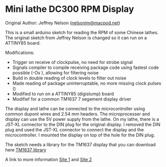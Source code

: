 # Mini lathe DC300 RPM Display

 Original Author: Jeffrey Nelson (nelsonjm@macpod.net)
 
 This is a small arduino sketch for reading the RPM of some Chinese lathes. The original sketch from Jeffrey Nelson is changed so it can run on a ATTINY85 board. 

  Modifications: 
  - Trigger on receive of clockpulse, no need for strobe signal
  - Signals compiler to compile receiving package code using fastest code possible (-Os ), allowing for filtering noise
  - Build in double reading of clock levels to filter out noise
  - Made reading of package uninterruptable, no more missing clock pulses ()
  - Modified to run on a ATTINY85 (digistump) board
  - Modifief for a common TM1637 7 segement display driver

The display and lathe can be connected to the microcontroller using common dupont wires and 2.54 mm headers.
The microprocesser and display can use the 5V power supply from the lathe.
On my lathe, there is a JST-XL connector to the DIN plug for the original display. I removed the DIN plug and used the JST-XL connector to connect the display and the microcontroller. I mounted the display on top of the hole for the DIN plug.

The sketch needs a library for the TM1637 display that you can download here [TM1637 library](https://github.com/avishorp/TM1637.git)

A link to more information [Site 1](https://www.homemodelenginemachinist.com/threads/arduino-rpm-application-for-sieg-lathes-and-mills.30694/) and [Site 2](https://www.macpod.net/misc/sx2_tachometer/sx2_tachometer.php)
